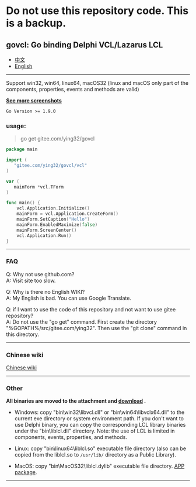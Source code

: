 # Do not use this repository code. This is a backup.  

## govcl: Go binding Delphi VCL/Lazarus LCL

* [中文](https://github.com/ying32/govcl/blob/master/README_Zh-CN.md)   
* [English](https://github.com/ying32/govcl/blob/master/README.md)   

----  

Support win32, win64, linux64, macOS32 (linux and macOS only part of the components, properties, events and methods are valid)    

**[See more screenshots](https://github.com/ying32/govcl/tree/master/Screenshot)**  


`Go Version >= 1.9.0`  

### usage: 

> go get gitee.com/ying32/govcl    

```go
package main

import (
   "gitee.com/ying32/govcl/vcl"
)

var (
   mainForm *vcl.TForm
)

func main() {
    vcl.Application.Initialize()
    mainForm = vcl.Application.CreateForm()
    mainForm.SetCaption("Hello")
    mainForm.EnabledMaximize(false)
    mainForm.ScreenCenter()
    vcl.Application.Run()
}

```
---   
### FAQ

Q: Why not use github.com?  
A: Visit site too slow.  


Q: Why is there no English WIKI?   
A: My English is bad. You can use Google Translate.    


Q:  if I want to use the code of this repository and not want to use gitee repository?  
A:  Do not use the "go get" command. First create the directory "%GOPATH%/src/gitee.com/ying32". Then use the "git clone" command in this directory.  

---  
### Chinese wiki  

[Chinese wiki](https://gitee.com/ying32/govcl/wikis/pages)  


---  
### Other 

**All binaries are moved to the attachment and [download](https://gitee.com/ying32/govcl/attach_files) .**   

* Windows: copy "bin\win32\libvcl.dll" or "bin\win64\libvclx64.dll" to the current exe directory or system environment path. If you don't want to use Delphi binary, you can copy the corresponding LCL library binaries under the "bin\liblcl.dll\" directory. Note: the use of LCL is limited in components, events, properties, and methods.

* Linux: copy "bin\linux64\liblcl.so" executable file directory (also can be copied from the liblcl.so to `/usr/lib/` directory as a Public Library).

* MacOS: copy "bin\MacOS32\liblcl.dylib" executable file directory. [APP package](https://gitee.com/ying32/govcl/wikis/pages?title=APP%E6%89%93%E5%8C%85&parent=FAQ%2FMac-OS).

---  
